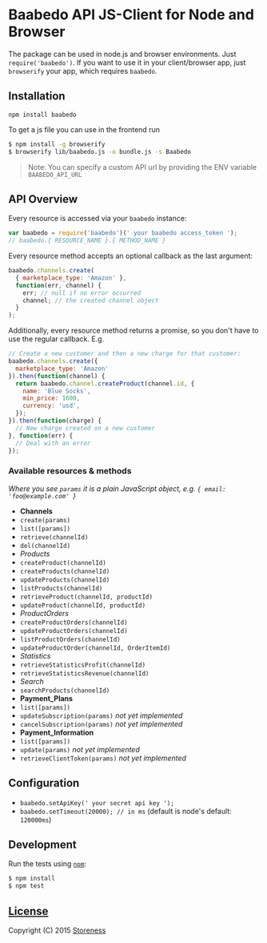 # Baabedo API JS-Client for Node and Browser

The package can be used in node.js and browser environments. Just
`require('baabedo')`. If you want to use it in your client/browser app, just
`browserify` your app, which requires `baabedo`.

## Installation

`npm install baabedo`

To get a js file you can use in the frontend run  
```bash
$ npm install -g browserify
$ browserify lib/baabedo.js -o bundle.js -s Baabedo
```

> Note: You can specify a custom API url by providing the ENV variable `BAABEDO_API_URL`

## API Overview

Every resource is accessed via your `baabedo` instance:

```js
var baabedo = require('baabedo')(' your baabedo access_token ');
// baabedo.{ RESOURCE_NAME }.{ METHOD_NAME }
```

Every resource method accepts an optional callback as the last argument:

```js
baabedo.channels.create(
  { marketplace_type: 'Amazon' },
  function(err, channel) {
    err; // null if no error occurred
    channel; // the created channel object
  }
);
```

Additionally, every resource method returns a promise, so you don't have to use the regular callback. E.g.

```js
// Create a new customer and then a new charge for that customer:
baabedo.channels.create({
  marketplace_type: 'Amazon'
}).then(function(channel) {
  return baabedo.channel.createProduct(channel.id, {
    name: 'Blue Socks',
    min_price: 1600,
    currency: 'usd',
  });
}).then(function(charge) {
  // New charge created on a new customer
}, function(err) {
  // Deal with an error
});
```

### Available resources & methods

*Where you see `params` it is a plain JavaScript object, e.g. `{ email: 'foo@example.com' }`*

 * __Channels__
  * `create(params)`
  * `list([params])`
  * `retrieve(channelId)`
  * `del(channelId)`
  * _Products_
  * `createProduct(channelId)`
  * `createProducts(channelId)`
  * `updateProducts(channelId)`
  * `listProducts(channelId)`
  * `retrieveProduct(channelId, productId)`
  * `updateProduct(channelId, productId)`
  * _ProductOrders_
  * `createProductOrders(channelId)`
  * `updateProductOrders(channelId)`
  * `listProductOrders(channelId)`
  * `updateProductOrder(channelId, OrderItemId)`
  * _Statistics_
  * `retrieveStatisticsProfit(channelId)`
  * `retrieveStatisticsRevenue(channelId)`
  * _Search_
  * `searchProducts(channelId)`
 * __Payment_Plans__
  * `list([params])`
  * `updateSubscription(params)` _not yet implemented_
  * `cancelSubscription(params)` _not yet implemented_
 * __Payment_Information__
  * `list([params])`
  * `update(params)` _not yet implemented_
  * `retrieveClientToken(params)` _not yet implemented_


## Configuration

 * `baabedo.setApiKey(' your secret api key ');`
 * `baabedo.setTimeout(20000); // in ms` (default is node's default: `120000ms`)

## Development

Run the tests using [`npm`](https://www.npmjs.com/):

```bash
$ npm install
$ npm test
```
## [License](LICENSE)

Copyright (C) 2015 [Storeness](http://storeness.de)
